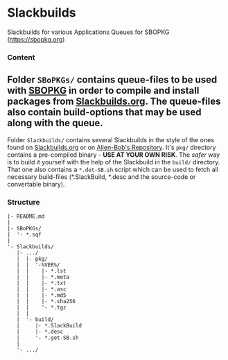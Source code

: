 Slackbuilds
===========

Slackbuilds for various Applications
Queues for SBOPKG (https://sbopkg.org)


### Content
Folder `SBoPKGs/` contains queue-files to be used with [SBOPKG](https://sbopkg.org) in order to compile and install packages from [Slackbuilds.org](https://slackbuilds.org). The queue-files also contain build-options that may be used along with the queue.
---
Folder `Slackbuilds/` contains several Slackbuilds in the style of the ones found on [Slackbuilds.org](https://slackbuilds.org) or on [Alien-Bob's Repository](http://www.slackware.com/~alien/slackbuilds/).
It's `pkg/` directory contains a pre-compiled binary - **USE AT YOUR OWN RISK**.
The *safer* way is to build it yourself with the help of the Slackbuild in the `build/` directory. That one also contains a `*.det-SB.sh` script which can be used to fetch all necessary build-files (\*.SlackBuild, \*.desc and the source-code or convertable binary).


### Structure
```
|- README.md
|
|- SBoPKGs/
|  '- *.sqf
|
'- Slackbuilds/
   |- .../
   |  |- pkg/
   |  |  '-%VER%/
   |  |    |- *.lst
   |  |    |- *.meta
   |  |    |- *.txt
   |  |    |- *.asc
   |  |    |- *.md5
   |  |    |- *.sha256
   |  |    '- *.tgz
   |  |
   |  '- build/
   |     |- *.SlackBuild
   |     |- *.desc
   |     '- *.get-SB.sh
   |
   '- .../
```
